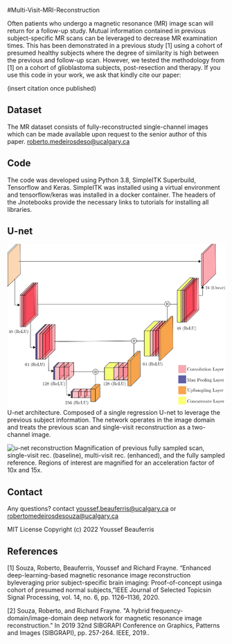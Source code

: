 

#Multi-Visit-MRI-Reconstruction

Often patients who undergo a magnetic resonance (MR) image scan will return for a follow-up study. Mutual information contained in previous subject-specific MR scans can be leveraged to decrease MR examination times. This has been demonstrated in a previous study [1] using a cohort of presumed healthy subjects where the degree of similarity is high between the previous and follow-up scan.  However, we tested the methodology from [1] on a cohort of glioblastoma subjects, post-resection and therapy. If you use this code in your work, we ask that kindly cite our paper:

(insert citation once published)

## Dataset

The MR dataset consists of fully-reconstructed single-channel images which can be made available upon request to the senior author of this paper. roberto.medeirosdeso@ucalgary.ca

## Code

The code was developed using Python 3.8, SimpleITK Superbuild, Tensorflow and Keras. SimpleITK was installed using a virtual environment and tensorflow/keras was installed in a docker container. The headers of the Jnotebooks provide the necessary links to tutorials for installing all libraries. 

## U-net


![u-net architechture](./figures/u-net.png?raw=True)
U-net architecture. Composed of a single regression U-net to leverage the previous subject information. The network operates in the image domain and treats the previous scan and single-visit reconstruction as a two-channel image. 

![u-net reconstruction](./figures/results_10x_15x.png?raw=True)
Magnification of previous fully sampled scan, single-visit rec. (baseline), multi-visit rec. (enhanced), and the fully sampled reference. Regions of interest are magnified for an acceleration factor of 10x and 15x. 

## Contact
Any questions? contact youssef.beauferris@ucalgary.ca or robertomedeirosdesouza@ucalgary.ca

MIT License 
Copyright (c) 2022 Youssef Beauferris

## References

[1] Souza, Roberto, Beauferris, Youssef and Richard Frayne.  “Enhanced deep-learning-based magnetic resonance image reconstruction byleveraging  prior  subject-specific  brain  imaging:  Proof-of-concept  usinga cohort of presumed normal subjects,”IEEE Journal of Selected Topicsin Signal Processing, vol. 14, no. 6, pp. 1126–1136, 2020.

[2] Souza, Roberto, and Richard Frayne. "A hybrid frequency-domain/image-domain deep network for magnetic resonance image reconstruction." In 2019 32nd SIBGRAPI Conference on Graphics, Patterns and Images (SIBGRAPI), pp. 257-264. IEEE, 2019..


